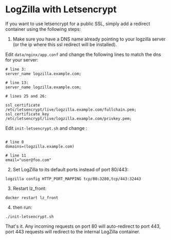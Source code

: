 
# LogZilla with Letsencrypt

If you want to use letsencrypt for a public SSL, simply add a redirect container using the following steps:


1. Make sure you have a DNS name already pointing to your logzilla server (or the ip where this ssl redirect will be installed).

Edit `data/nginx/app.conf` and change the following lines to match the dns for your server:

```
# line 3:
server_name logzilla.example.com;

# line 13:
server_name logzilla.example.com;
 
# lines 25 and 26:

ssl_certificate /etc/letsencrypt/live/logzilla.example.com/fullchain.pem;
ssl_certificate_key /etc/letsencrypt/live/logzilla.example.com/privkey.pem;

```

Edit `init-letsencrypt.sh` and change :

```

# line 8
domains=(logzilla.example.com)

# line 11
email="user@foo.com"

```

2. Set LogZilla to its default ports instead of port 80/443:

```
logzilla config HTTP_PORT_MAPPING tcp/80:3280,tcp/443:32443
```

3. Restart lz_front:

```
docker restart lz_front
```

4. then run:

```
./init-letsencrypt.sh
```

That's it. Any incoming requests on port 80 will auto-redirect to port 443, port 443 requests will redirect to the internal LogZilla container.






